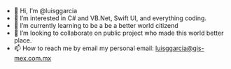 - 👋 Hi, I’m @luisggarcia
- 👀 I’m interested in C# and VB.Net, Swift UI, and everything coding. 
- 🌱 I’m currently learning to be a be a better world citizend
- 💞️ I’m looking to collaborate on public project who made this world better place.
- 📫 How to reach me by email my personal email: luisggarcia@gis-mex.com.mx

<!---
luisggarcia/luisggarcia is a ✨ special ✨ repository because its `README.md` (this file) appears on your GitHub profile.
You can click the Preview link to take a look at your changes.
--->
